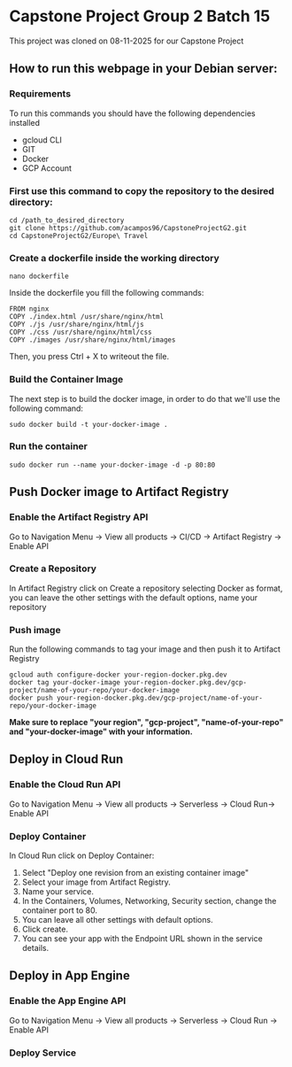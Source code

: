 # Capstone Project Group 2 Batch 15
This project was cloned on 08-11-2025 for our Capstone Project

## How to run this webpage in your Debian server:
### Requirements

To run this commands you should have the following dependencies installed 
- gcloud CLI 
- GIT
- Docker
- GCP Account

### First use this command to copy the repository to the desired directory:  

`cd /path_to_desired_directory`  
`git clone https://github.com/acampos96/CapstoneProjectG2.git`  
`cd CapstoneProjectG2/Europe\ Travel`  

### Create a dockerfile inside the working directory  

`nano dockerfile`  

Inside the dockerfile you fill the following commands:  

`FROM nginx`  
`COPY ./index.html /usr/share/nginx/html`  
`COPY ./js /usr/share/nginx/html/js`  
`COPY ./css /usr/share/nginx/html/css`  
`COPY ./images /usr/share/nginx/html/images`  

Then, you press Ctrl + X to writeout the file.  

### Build the Container Image  
The next step is to build the docker image, in order to do that we'll use the following command:  

`sudo docker build -t your-docker-image .`  

### Run the container  

`sudo docker run --name your-docker-image -d -p 80:80`    

## Push Docker image to Artifact Registry  

### Enable the Artifact Registry API  
Go to Navigation Menu -> View all products -> CI/CD -> Artifact Registry -> Enable API  
### Create a Repository  
In Artifact Registry click on  Create a repository selecting Docker as format, you can leave the other settings with the default options, name your repository  
### Push image  
Run the following commands to tag your image and then push it to Artifact Registry  

`gcloud auth configure-docker your-region-docker.pkg.dev`  
`docker tag your-docker-image your-region-docker.pkg.dev/gcp-project/name-of-your-repo/your-docker-image`  
`docker push your-region-docker.pkg.dev/gcp-project/name-of-your-repo/your-docker-image`  

**Make sure to replace "your region", "gcp-project", "name-of-your-repo" and "your-docker-image" with your information.**  

## Deploy in Cloud Run  
### Enable the Cloud Run API  
Go to Navigation Menu -> View all products -> Serverless -> Cloud Run-> Enable API  
### Deploy Container  
In Cloud Run click on Deploy Container:  
1. Select "Deploy one revision from an existing container image"  
2. Select your image from Artifact Registry.  
3. Name your service.  
4. In the Containers, Volumes, Networking, Security section, change the container port to 80.  
5. You can leave all other settings with default options.  
6. Click create.  
7. You can see your app with the Endpoint URL shown in the service details.  

## Deploy in App Engine  
### Enable the App Engine API  
Go to Navigation Menu -> View all products -> Serverless -> Cloud Run -> Enable API  
### Deploy Service
